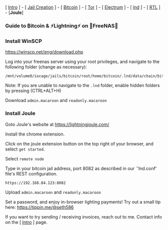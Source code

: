 [ [Intro](README.md) ] - [ [Jail Creation](freenas_1_jail_creation.md) ] - [ [Bitcoin](freenas_2_bitcoin.md) ] - [ [Tor](freenas_3_tor.md) ] - [ [Electrum](freenas_4_electrum.md) ] - [ [lnd](freenas_5_lnd.md) ] - [ [RTL](freenas_6_rtl.md) ] - [**Joule**]

### Guide to ₿itcoin & ⚡Lightning️⚡ on 🦈FreeNAS🦈

### Install WinSCP
https://winscp.net/eng/download.php

Log into your freenas server using your root privileges, and navigate to the following folder (change as necessary):
```
/mnt/volume0/iocage/jails/bitcoin/root/home/bitcoin/.lnd/data/chain/bitcoin/mainnet
```
Note: If you are unable to navigate to the `.lnd` folder, enable hidden folders by pressing (CTRL+ALT+H)

Download `admin.macaroon` and `readonly.macaroon`

### Install Joule

Goto Joule's website at https://lightningjoule.com/

Install the chrome extension.

Click on the joule extension button on the top right of your browser, and select `get started`. 

Select `remote node`

Type in your bitcoin jail address, port 8082 as described in our `'lnd.conf' file's REST configuration.
```
https://192.168.84.123:8082
```

Upload `admin.macaroon` and `readonly.macaroon`

Set a password, and enjoy in-browser lighting payments! Try out a small tip here:
https://tippin.me/@seth586

If you want to try sending / receiving invoices, reach out to me. Contact info on the [ [Intro](README.md) ] page.
